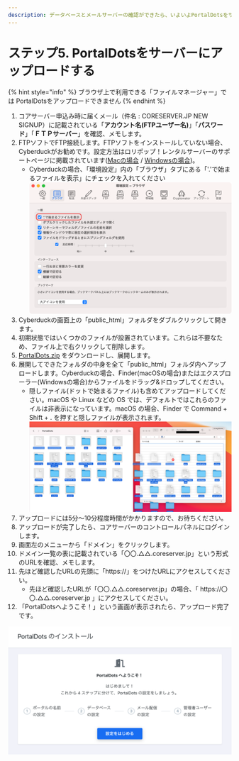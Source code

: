 ```yaml
---
description: データベースとメールサーバーの確認ができたら、いよいよPortalDotsをサーバーへアップロードします。
---
```


# ステップ5. PortalDotsをサーバーにアップロードする

{% hint style="info" %}
ブラウザ上で利用できる「ファイルマネージャー」では PortalDotsをアップロードできません
{% endhint %}

1. コアサーバー申込み時に届くメール（件名 : CORESERVER.JP NEW SIGNUP）に記載されている「**アカウント名(FTPユーザー名)**」「**パスワード**」「**ＦＴＰサーバー**」を確認、メモします。
2. FTPソフトでFTP接続します。FTPソフトをインストールしていない場合、Cyberduckがお勧めです。設定方法はロリポップ！レンタルサーバーのサポートページに掲載されています([Macの場合](https://lolipop.jp/manual/hp/m-cyberduck/) / [Windowsの場合](https://lolipop.jp/manual/hp/w-cyberduck/))。
   * Cyberduckの場合、「環境設定」内の「ブラウザ」タブにある「'.'で始まるファイルを表示」にチェックを入れてください\
     ![](<../../../.gitbook/assets/image (2).png>)
3. Cyberduckの画面上の「public\_html」フォルダをダブルクリックして開きます。
4. 初期状態ではいくつかのファイルが設置されています。これらは不要なため、ファイル上で右クリックして削除します。
5. [PortalDots.zip](https://github.com/portal-dots/PortalDots/releases/latest/download/PortalDots.zip) をダウンロードし、展開します。
6. 展開してできたフォルダの中身を全て「public\_html」フォルダ内へアップロードします。Cyberduckの場合、Finder(macOSの場合)またはエクスプローラー(Windowsの場合)からファイルをドラッグ&ドロップしてください。
   * 隠しファイル(ドットで始まるファイル)も含めてアップロードしてください。macOS や Linux などの OS では、デフォルトではこれらのファイルは非表示になっています。macOS の場合、Finder で Command + Shift + . を押すと隠しファイルが表示されます。\
     ![](<../../../.gitbook/assets/image (3) (1) (1).png>)
7. アップロードには5分〜10分程度時間がかかりますので、お待ちください。
8. アップロードが完了したら、コアサーバーのコントロールパネルにログインします。
9. 画面左のメニューから「ドメイン」をクリックします。
10. ドメイン一覧の表に記載されている「〇〇.△△.coreserver.jp」という形式のURLを確認、メモします。
11. 先ほど確認したURLの先頭に「https://」をつけたURLにアクセスしてください。
    * 先ほど確認したURLが「〇〇.△△.coreserver.jp」の場合、「 https://〇〇.△△.coreserver.jp 」にアクセスしてください。
12. 「PortalDotsへようこそ！」という画面が表示されたら、アップロード完了です。

![](<../../../.gitbook/assets/image (4) (1) (1).png>)
